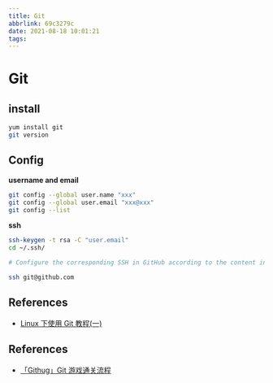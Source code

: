 ```yaml
---
title: Git
abbrlink: 69c3279c
date: 2021-08-18 10:01:21
tags:
---
```


# Git

## install

```bash
yum install git
git version
```

## Config

**username and email**

```bash
git config --global user.name "xxx"
git config --global user.email "xxx@xxx"
git config --list
```

**ssh**

```bash
ssh-keygen -t rsa -C "user.email"
cd ~/.ssh/

# Configure the corresponding SSH in GitHub according to the content in id_rsa.pua

ssh git@github.com
```

## References

- [Linux 下使用 Git 教程(一)](https://blog.csdn.net/HcJsJqJSSM/article/details/82941340)

## References

- [「Githug」Git 游戏通关流程](https://www.jianshu.com/p/482b32716bbe)
